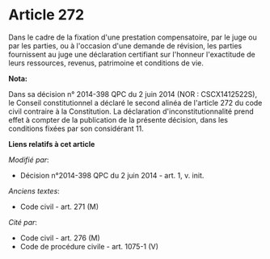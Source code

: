 # Article 272

Dans le cadre de la fixation d'une prestation compensatoire, par le juge ou par les parties, ou à l'occasion d'une demande de
révision, les parties fournissent au juge une déclaration certifiant sur l'honneur l'exactitude de leurs ressources, revenus,
patrimoine et conditions de vie.

**Nota:**

Dans sa décision n° 2014-398 QPC du 2 juin 2014 (NOR : CSCX1412522S), le Conseil constitutionnel a déclaré le second alinéa
de l'article 272 du code civil contraire à la Constitution. La déclaration d'inconstitutionnalité prend effet à compter de la
publication de la présente décision, dans les conditions fixées par son considérant 11.

**Liens relatifs à cet article**

_Modifié par_:

  - Décision n°2014-398 QPC du 2 juin 2014 - art. 1, v. init.

_Anciens textes_:

  - Code civil - art. 271 (M)

_Cité par_:

  - Code civil - art. 276 (M)
  - Code de procédure civile - art. 1075-1 (V)
